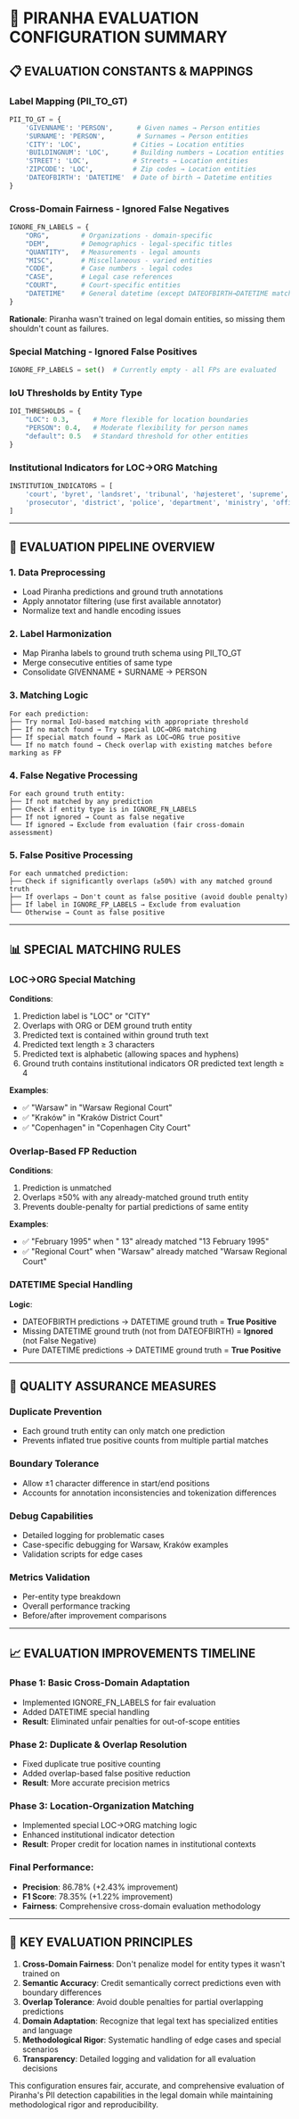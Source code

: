 # 🔧 PIRANHA EVALUATION CONFIGURATION SUMMARY

## 📋 EVALUATION CONSTANTS & MAPPINGS

### **Label Mapping (PII_TO_GT)**
```python
PII_TO_GT = {
    'GIVENNAME': 'PERSON',      # Given names → Person entities
    'SURNAME': 'PERSON',        # Surnames → Person entities
    'CITY': 'LOC',             # Cities → Location entities
    'BUILDINGNUM': 'LOC',      # Building numbers → Location entities
    'STREET': 'LOC',           # Streets → Location entities
    'ZIPCODE': 'LOC',          # Zip codes → Location entities
    'DATEOFBIRTH': 'DATETIME'  # Date of birth → Datetime entities
}
```

### **Cross-Domain Fairness - Ignored False Negatives**
```python
IGNORE_FN_LABELS = {
    "ORG",        # Organizations - domain-specific
    "DEM",        # Demographics - legal-specific titles
    "QUANTITY",   # Measurements - legal amounts
    "MISC",       # Miscellaneous - varied entities
    "CODE",       # Case numbers - legal codes
    "CASE",       # Legal case references
    "COURT",      # Court-specific entities
    "DATETIME"    # General datetime (except DATEOFBIRTH→DATETIME matches)
}
```
**Rationale**: Piranha wasn't trained on legal domain entities, so missing them shouldn't count as failures.

### **Special Matching - Ignored False Positives**
```python
IGNORE_FP_LABELS = set()  # Currently empty - all FPs are evaluated
```

### **IoU Thresholds by Entity Type**
```python
IOI_THRESHOLDS = {
    "LOC": 0.3,      # More flexible for location boundaries
    "PERSON": 0.4,   # Moderate flexibility for person names
    "default": 0.5   # Standard threshold for other entities
}
```

### **Institutional Indicators for LOC→ORG Matching**
```python
INSTITUTION_INDICATORS = [
    'court', 'byret', 'landsret', 'tribunal', 'højesteret', 'supreme',
    'prosecutor', 'district', 'police', 'department', 'ministry', 'office'
]
```

---

## 🎯 EVALUATION PIPELINE OVERVIEW

### **1. Data Preprocessing**
- Load Piranha predictions and ground truth annotations
- Apply annotator filtering (use first available annotator)
- Normalize text and handle encoding issues

### **2. Label Harmonization** 
- Map Piranha labels to ground truth schema using PII_TO_GT
- Merge consecutive entities of same type
- Consolidate GIVENNAME + SURNAME → PERSON

### **3. Matching Logic**
```
For each prediction:
├── Try normal IoU-based matching with appropriate threshold
├── If no match found → Try special LOC→ORG matching
├── If special match found → Mark as LOC→ORG true positive
└── If no match found → Check overlap with existing matches before marking as FP
```

### **4. False Negative Processing**
```
For each ground truth entity:
├── If not matched by any prediction
├── Check if entity type is in IGNORE_FN_LABELS
├── If not ignored → Count as false negative
└── If ignored → Exclude from evaluation (fair cross-domain assessment)
```

### **5. False Positive Processing**
```
For each unmatched prediction:
├── Check if significantly overlaps (≥50%) with any matched ground truth
├── If overlaps → Don't count as false positive (avoid double penalty)
├── If label in IGNORE_FP_LABELS → Exclude from evaluation
└── Otherwise → Count as false positive
```

---

## 📊 SPECIAL MATCHING RULES

### **LOC→ORG Special Matching**
**Conditions**:
1. Prediction label is "LOC" or "CITY"
2. Overlaps with ORG or DEM ground truth entity
3. Predicted text is contained within ground truth text
4. Predicted text length ≥ 3 characters
5. Predicted text is alphabetic (allowing spaces and hyphens)
6. Ground truth contains institutional indicators OR predicted text length ≥ 4

**Examples**:
- ✅ "Warsaw" in "Warsaw Regional Court"
- ✅ "Kraków" in "Kraków District Court" 
- ✅ "Copenhagen" in "Copenhagen City Court"

### **Overlap-Based FP Reduction**
**Conditions**:
1. Prediction is unmatched
2. Overlaps ≥50% with any already-matched ground truth entity
3. Prevents double-penalty for partial predictions of same entity

**Examples**:
- ✅ "February 1995" when " 13" already matched "13 February 1995"
- ✅ "Regional Court" when "Warsaw" already matched "Warsaw Regional Court"

### **DATETIME Special Handling**
**Logic**:
- DATEOFBIRTH predictions → DATETIME ground truth = **True Positive**
- Missing DATETIME ground truth (not from DATEOFBIRTH) = **Ignored** (not False Negative)
- Pure DATETIME predictions → DATETIME ground truth = **True Positive**

---

## 🔬 QUALITY ASSURANCE MEASURES

### **Duplicate Prevention**
- Each ground truth entity can only match one prediction
- Prevents inflated true positive counts from multiple partial matches

### **Boundary Tolerance**
- Allow ±1 character difference in start/end positions
- Accounts for annotation inconsistencies and tokenization differences

### **Debug Capabilities**
- Detailed logging for problematic cases
- Case-specific debugging for Warsaw, Kraków examples
- Validation scripts for edge cases

### **Metrics Validation**
- Per-entity type breakdown
- Overall performance tracking
- Before/after improvement comparisons

---

## 📈 EVALUATION IMPROVEMENTS TIMELINE

### **Phase 1: Basic Cross-Domain Adaptation**
- Implemented IGNORE_FN_LABELS for fair evaluation
- Added DATETIME special handling
- **Result**: Eliminated unfair penalties for out-of-scope entities

### **Phase 2: Duplicate & Overlap Resolution** 
- Fixed duplicate true positive counting
- Added overlap-based false positive reduction
- **Result**: More accurate precision metrics

### **Phase 3: Location-Organization Matching**
- Implemented special LOC→ORG matching logic
- Enhanced institutional indicator detection
- **Result**: Proper credit for location names in institutional contexts

### **Final Performance**:
- **Precision**: 86.78% (+2.43% improvement)
- **F1 Score**: 78.35% (+1.22% improvement)
- **Fairness**: Comprehensive cross-domain evaluation methodology

---

## 🎯 KEY EVALUATION PRINCIPLES

1. **Cross-Domain Fairness**: Don't penalize model for entity types it wasn't trained on
2. **Semantic Accuracy**: Credit semantically correct predictions even with boundary differences
3. **Overlap Tolerance**: Avoid double penalties for partial overlapping predictions
4. **Domain Adaptation**: Recognize that legal text has specialized entities and language
5. **Methodological Rigor**: Systematic handling of edge cases and special scenarios
6. **Transparency**: Detailed logging and validation for all evaluation decisions

This configuration ensures fair, accurate, and comprehensive evaluation of Piranha's PII detection capabilities in the legal domain while maintaining methodological rigor and reproducibility.